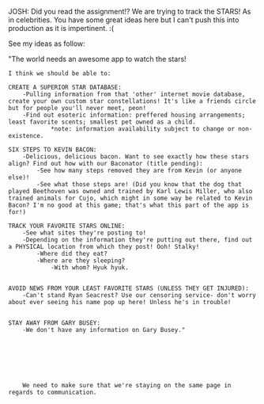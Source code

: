 <!-- Starfinder Application IOS
---------------------------
Overview
--------
The purpose of this application is to further educate the general masses in regards to locating constellations as well as other inter-planetary constructs. the app should be as invisible as possible. meaning: the user should hardly notice the process of going from normal phone use to navigating the stars with ease.
Features
--------
* Translucent styling and menus
* gps location is a given regarding the global positioning of the interface overlay(what part of the world is this person in?)
* use  built in gyroscope and accelerometer to help de-limit the use of the device (being inherently mobile)
* built in camera feeds what the user sees and displays an overlay of the star map on top of the phones live camera feed(not recorded though as this would compound data locally on the device.)
* the application will pull from NASA's hubble photograph database to clearly show celestial bodies that users are unable to see using the native zoom functions of the mobile device.{http://archives.esac.esa.int/hst/}
* constellation database will be mined from{http://simbad.u-strasbg.fr/simbad/} (they have all listed cellestial objects in the known universe.)
* graphical overlay will be vector constructed so the application can be used in educational settings requiring larger veiwing experiences
* GUI will also include a compass that communicates with the device's native gyroscope.
* 2 display options, one for night viewing and the other for day time veiwing for activities such as finding the north star(Polaris)ect...
* the app will be made available for sale  in the Apple App Store for $4.99 starting June 29, 2014. -->



JOSH: Did you read the assignment!? We are trying to track the STARS! As in celebrities. You have some great ideas here but I can't push this into production as it is impertinent. :(

See my ideas as follow:





"The world needs an awesome app to watch the stars!

	I think we should be able to:

	CREATE A SUPERIOR STAR DATABASE:
		-Pulling information from that 'other' internet movie database, create your own custom star constellations! It's like a friends circle but for people you'll never meet, peon!
		-Find out esoteric information: preffered housing arrangements; least favorite scents; smallest pet owned as a child.
				*note: information availability subject to change or non-existence.

	SIX STEPS TO KEVIN BACON:
		-Delicious, delicious bacon. Want to see exactly how these stars align? Find out how with our Baconator (title pending):
			-See how many steps removed they are from Kevin (or anyone else)!
			-See what those steps are! (Did you know that the dog that played Beethoven was owned and trained by Karl Lewis Miller, who also trained animals for Cujo, which might in some way be related to Kevin Bacon? I'm no good at this game; that's what this part of the app is for!) 

	TRACK YOUR FAVORITE STARS ONLINE:
		-See what sites they're posting to!
		-Depending on the information they're putting out there, find out a PHYSICAL location from which they post! Ooh! Stalky!
			-Where did they eat?
			-Where are they sleeping?
				-With whom? Hyuk hyuk.


	AVOID NEWS FROM YOUR LEAST FAVORITE STARS (UNLESS THEY GET INJURED):
		-Can't stand Ryan Seacrest? Use our censoring service- don't worry about ever seeing his name pop up here! Unless he's in trouble!


	STAY AWAY FROM GARY BUSEY:
		-We don't have any information on Gary Busey."







		We need to make sure that we're staying on the same page in regards to communication.